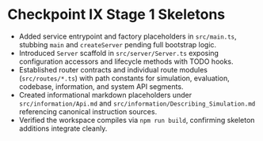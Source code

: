 # Checkpoint IX Stage 1 Skeletons

- Added service entrypoint and factory placeholders in `src/main.ts`, stubbing `main` and `createServer` pending full bootstrap logic.
- Introduced `Server` scaffold in `src/server/Server.ts` exposing configuration accessors and lifecycle methods with TODO hooks.
- Established router contracts and individual route modules (`src/routes/*.ts`) with path constants for simulation, evaluation, codebase, information, and system API segments.
- Created informational markdown placeholders under `src/information/Api.md` and `src/information/Describing_Simulation.md` referencing canonical instruction sources.
- Verified the workspace compiles via `npm run build`, confirming skeleton additions integrate cleanly.
